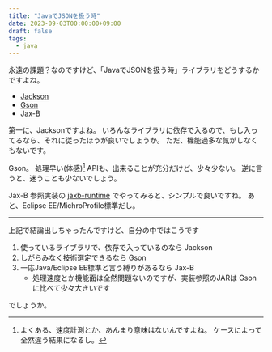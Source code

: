 ```yaml
---
title: "JavaでJSONを扱う時"
date: 2023-09-03T00:00:00+09:00
draft: false
tags:
  - java
---
```

永遠の課題？なのですけど、「JavaでJSONを扱う時」ライブラリをどうするかですよね。

* [Jackson](https://github.com/FasterXML/jackson "FasterXML/jackson: Main Portal page for the Jackson project")
* [Gson](https://github.com/google/gson "google/gson: A Java serialization/deserialization library to convert Java Objects into JSON and back")
* [Jax-B](https://javaee.github.io/jaxb-v2/ "JAXB")

第一に、Jacksonですよね。 いろんなライブラリに依存で入るので、もし入ってるなら、それに従ったほうが良いでしょうか。 ただ、機能過多な気がしなくもないです。

Gson。 処理早い(体感)[^1] APIも、出来ることが充分だけど、少々少ない。 逆に言うと、迷うことも少ないでしょう。

Jax-B 参照実装の [jaxb-runtime](https://mvnrepository.com/artifact/org.glassfish.jaxb/jaxb-runtime "Maven Repository: org.glassfish.jaxb » jaxb-runtime") でやってみると、シンプルで良いですね。 あと、Eclipse EE/MichroProfile標準だし。

_____

上記で結論出しちゃったんですけど、自分の中ではこうです

1. 使っているライブラリで、依存で入っているのなら Jackson
2. しがらみなく技術選定できるなら Gson
3. 一応Java/Eclipse EE標準と言う縛りがあるなら Jax-B
    * 処理速度とか機能面は全然問題ないのですが、実装参照のJARは Gson に比べて少々大きいです

でしょうか。

[^1]: よくある、速度計測とか、あんまり意味はないんですよね。 ケースによって全然違う結果になるし。